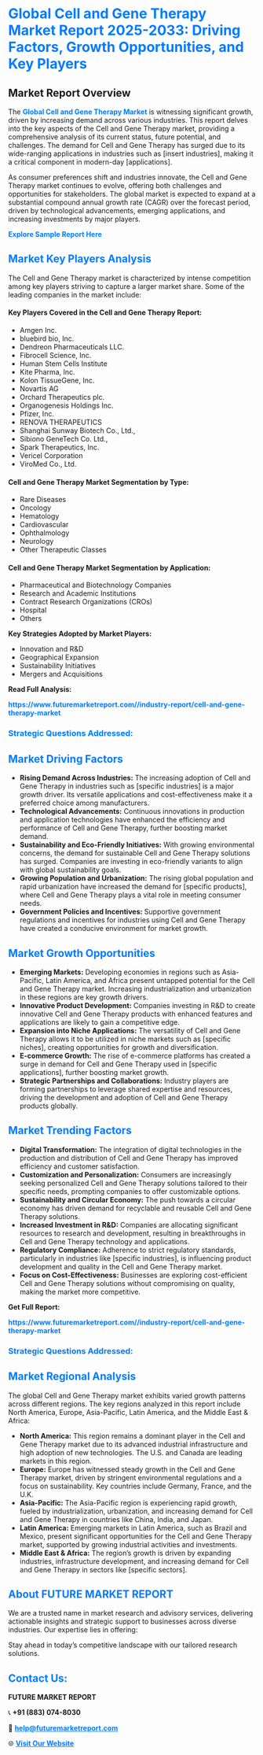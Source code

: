 <h1 style="color: #007BFF;">Global Cell and Gene Therapy Market Report 2025-2033: Driving Factors, Growth Opportunities, and Key Players</h1>

<section id="overview">
<h2>Market Report Overview</h2>
<p>The <a href="https://www.futuremarketreport.com//industry-report/cell-and-gene-therapy-market" style="color: #007BFF; text-decoration: none;"><strong>Global Cell and Gene Therapy Market</strong></a> is witnessing significant growth, driven by increasing demand across various industries. This report delves into the key aspects of the Cell and Gene Therapy market, providing a comprehensive analysis of its current status, future potential, and challenges. The demand for Cell and Gene Therapy has surged due to its wide-ranging applications in industries such as [insert industries], making it a critical component in modern-day [applications].</p>
<p>As consumer preferences shift and industries innovate, the Cell and Gene Therapy market continues to evolve, offering both challenges and opportunities for stakeholders. The global market is expected to expand at a substantial compound annual growth rate (CAGR) over the forecast period, driven by technological advancements, emerging applications, and increasing investments by major players.</p>
</section>

<section id="overview">
<p><a href="https://www.futuremarketreport.com//request-sample/reportId=61028" style="color: #007BFF; text-decoration: none;"><strong>Explore Sample Report Here</strong></a></p>
</section>

<section id="key-players">
<h2 style="color: #007BFF;">Market Key Players Analysis</h2>
<p>The Cell and Gene Therapy market is characterized by intense competition among key players striving to capture a larger market share. Some of the leading companies in the market include:</p>
<h4>Key Players Covered in the Cell and Gene Therapy Report:</h4>
<ul><li>Amgen Inc.</li><li>bluebird bio, Inc.</li><li>Dendreon Pharmaceuticals LLC.</li><li>Fibrocell Science, Inc.</li><li>Human Stem Cells Institute</li><li>Kite Pharma, Inc.</li><li>Kolon TissueGene, Inc.</li><li>Novartis AG</li><li>Orchard Therapeutics plc.</li><li>Organogenesis Holdings Inc.</li><li>Pfizer, Inc.</li><li>RENOVA THERAPEUTICS</li><li>Shanghai Sunway Biotech Co., Ltd.,</li><li>Sibiono GeneTech Co. Ltd.,</li><li>Spark Therapeutics, Inc.</li><li>Vericel Corporation</li><li>ViroMed Co., Ltd.</li></ul>
<h4>Cell and Gene Therapy Market Segmentation by Type:</h4>
<ul><li>Rare Diseases</li><li>Oncology</li><li>Hematology</li><li>Cardiovascular</li><li>Ophthalmology</li><li>Neurology</li><li>Other Therapeutic Classes</li></ul>

<h4>Cell and Gene Therapy Market Segmentation by Application:</h4>
<ul><li>Pharmaceutical and Biotechnology Companies</li><li>Research and Academic Institutions</li><li>Contract Research Organizations (CROs)</li><li>Hospital</li><li>Others</li></ul>
<p><strong>Key Strategies Adopted by Market Players:</strong></p>
<ul>
<li>Innovation and R&D</li>
<li>Geographical Expansion</li>
<li>Sustainability Initiatives</li>
<li>Mergers and Acquisitions</li>
</ul>
</section>

<section>
<p><strong>Read Full Analysis: </strong></p><a href="https://www.futuremarketreport.com//industry-report/cell-and-gene-therapy-market" style="color: #007BFF; text-decoration: none;"><strong>https://www.futuremarketreport.com//industry-report/cell-and-gene-therapy-market</strong></a>
<h3 style="color: #007BFF;">Strategic Questions Addressed:</h3>
</section>

<section id="driving-factors">
<h2 style="color: #007BFF;">Market Driving Factors</h2>
<ul>
<li><strong>Rising Demand Across Industries:</strong> The increasing adoption of Cell and Gene Therapy in industries such as [specific industries] is a major growth driver. Its versatile applications and cost-effectiveness make it a preferred choice among manufacturers.</li>
<li><strong>Technological Advancements:</strong> Continuous innovations in production and application technologies have enhanced the efficiency and performance of Cell and Gene Therapy, further boosting market demand.</li>
<li><strong>Sustainability and Eco-Friendly Initiatives:</strong> With growing environmental concerns, the demand for sustainable Cell and Gene Therapy solutions has surged. Companies are investing in eco-friendly variants to align with global sustainability goals.</li>
<li><strong>Growing Population and Urbanization:</strong> The rising global population and rapid urbanization have increased the demand for [specific products], where Cell and Gene Therapy plays a vital role in meeting consumer needs.</li>
<li><strong>Government Policies and Incentives:</strong> Supportive government regulations and incentives for industries using Cell and Gene Therapy have created a conducive environment for market growth.</li>
</ul>
</section>

<section id="growth-opportunities">
<h2 style="color: #007BFF;">Market Growth Opportunities</h2>
<ul>
<li><strong>Emerging Markets:</strong> Developing economies in regions such as Asia-Pacific, Latin America, and Africa present untapped potential for the Cell and Gene Therapy market. Increasing industrialization and urbanization in these regions are key growth drivers.</li>
<li><strong>Innovative Product Development:</strong> Companies investing in R&D to create innovative Cell and Gene Therapy products with enhanced features and applications are likely to gain a competitive edge.</li>
<li><strong>Expansion into Niche Applications:</strong> The versatility of Cell and Gene Therapy allows it to be utilized in niche markets such as [specific niches], creating opportunities for growth and diversification.</li>
<li><strong>E-commerce Growth:</strong> The rise of e-commerce platforms has created a surge in demand for Cell and Gene Therapy used in [specific applications], further boosting market growth.</li>
<li><strong>Strategic Partnerships and Collaborations:</strong> Industry players are forming partnerships to leverage shared expertise and resources, driving the development and adoption of Cell and Gene Therapy products globally.</li>
</ul>
</section>

<section id="trending-factors">
<h2 style="color: #007BFF;">Market Trending Factors</h2>
<ul>
<li><strong>Digital Transformation:</strong> The integration of digital technologies in the production and distribution of Cell and Gene Therapy has improved efficiency and customer satisfaction.</li>
<li><strong>Customization and Personalization:</strong> Consumers are increasingly seeking personalized Cell and Gene Therapy solutions tailored to their specific needs, prompting companies to offer customizable options.</li>
<li><strong>Sustainability and Circular Economy:</strong> The push towards a circular economy has driven demand for recyclable and reusable Cell and Gene Therapy solutions.</li>
<li><strong>Increased Investment in R&D:</strong> Companies are allocating significant resources to research and development, resulting in breakthroughs in Cell and Gene Therapy technology and applications.</li>
<li><strong>Regulatory Compliance:</strong> Adherence to strict regulatory standards, particularly in industries like [specific industries], is influencing product development and quality in the Cell and Gene Therapy market.</li>
<li><strong>Focus on Cost-Effectiveness:</strong> Businesses are exploring cost-efficient Cell and Gene Therapy solutions without compromising on quality, making the market more competitive.</li>
</ul>
</section>

<section>
<p><strong>Get Full Report: </strong></p><a href="https://www.futuremarketreport.com//industry-report/cell-and-gene-therapy-market" style="color: #007BFF; text-decoration: none;"><strong>https://www.futuremarketreport.com//industry-report/cell-and-gene-therapy-market</strong></a>
<h3 style="color: #007BFF;">Strategic Questions Addressed:</h3>
</section>


<section id="regional-analysis">
<h2 style="color: #007BFF;">Market Regional Analysis</h2>
<p>The global Cell and Gene Therapy market exhibits varied growth patterns across different regions. The key regions analyzed in this report include North America, Europe, Asia-Pacific, Latin America, and the Middle East & Africa:</p>
<ul>
<li><strong>North America:</strong> This region remains a dominant player in the Cell and Gene Therapy market due to its advanced industrial infrastructure and high adoption of new technologies. The U.S. and Canada are leading markets in this region.</li>
<li><strong>Europe:</strong> Europe has witnessed steady growth in the Cell and Gene Therapy market, driven by stringent environmental regulations and a focus on sustainability. Key countries include Germany, France, and the U.K.</li>
<li><strong>Asia-Pacific:</strong> The Asia-Pacific region is experiencing rapid growth, fueled by industrialization, urbanization, and increasing demand for Cell and Gene Therapy in countries like China, India, and Japan.</li>
<li><strong>Latin America:</strong> Emerging markets in Latin America, such as Brazil and Mexico, present significant opportunities for the Cell and Gene Therapy market, supported by growing industrial activities and investments.</li>
<li><strong>Middle East & Africa:</strong> The region’s growth is driven by expanding industries, infrastructure development, and increasing demand for Cell and Gene Therapy in sectors like [specific sectors].</li>
</ul>
</section>

<footer>
<h2 style="color: #007BFF;">About FUTURE MARKET REPORT</h2>
<p>We are a trusted name in market research and advisory services, delivering actionable insights and strategic support to businesses across diverse industries. Our expertise lies in offering:</p>

<p>Stay ahead in today’s competitive landscape with our tailored research solutions.</p>

<h2 style="color: #007BFF;">Contact Us:</h2>
<p><strong>FUTURE MARKET REPORT</strong></p>
<p>📞 <strong>+91 (883) 074-8030</strong></p>
<p>📧 <strong><a href="mailto:help@futuremarketreport.com" style="color: #007BFF;">help@futuremarketreport.com</a></strong></p>
<p>🌐 <strong><a href="https://www.futuremarketreport.com/" style="color: #007BFF;">Visit Our Website</a></strong></p>
</footer>